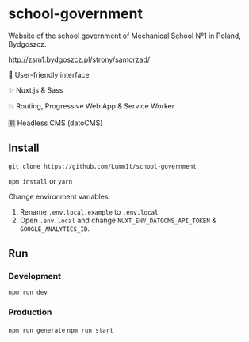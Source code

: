 # school-government

Website of the school government of Mechanical School N°1 in Poland, Bydgoszcz.

http://zsm1.bydgoszcz.pl/strony/samorzad/

:sparkling_heart: User-friendly interface

:sparkles: Nuxt.js & Sass

:collision: Routing, Progressive Web App & Service Worker

:u5272: Headless CMS (datoCMS)

## Install

`git clone https://github.com/Lumm1t/school-government`

`npm install` or `yarn`

Change environment variables:

1. Rename `.env.local.example` to `.env.local`
2. Open `.env.local` and change `NUXT_ENV_DATOCMS_API_TOKEN` & `GOOGLE_ANALYTICS_ID`.

## Run

### Development

`npm run dev`

### Production

`npm run generate`
`npm run start`
